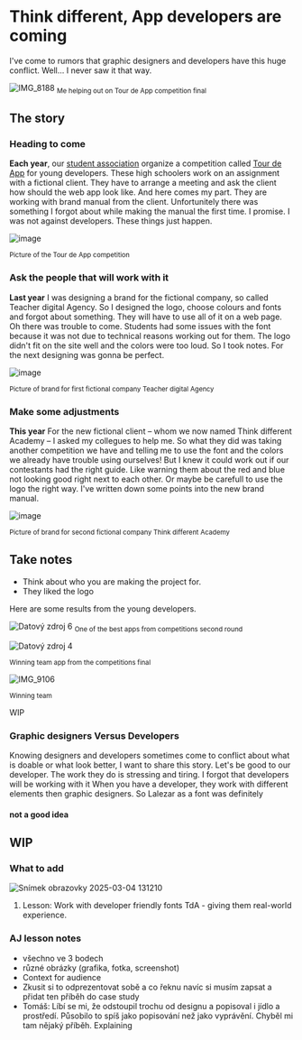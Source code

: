 # Think different, App developers are coming


I've come to rumors that graphic designers and developers have this huge conflict. Well... I never saw it that way.

![IMG_8188](https://github.com/user-attachments/assets/859ce80c-91f7-46c0-976e-1e2cb54b9b1b)
<sub>Me helping out on Tour de App competition final<sub>

## The story

### Heading to come
**Each year**, our [student association](http://scg.cz/) organize a competition called [Tour de App](https://tourde.app/) for young developers. These high schoolers work on an assignment with a fictional client. They have to arrange a meeting and ask the client how should the web app look like. And here comes my part. They are working with brand manual from the client. Unfortunitely there was something I forgot about while making the manual the first time. I promise. I was not against developers. These things just happen.

![image](https://github.com/user-attachments/assets/7df181c1-57b1-49a4-826e-cbf8ad0a5cda)

<sub>Picture of the Tour de App competition<sub>

### Ask the people that will work with it
**Last year** I was designing a brand for the fictional company, so called Teacher digital Agency. So I designed the logo, choose colours and fonts and forgot about something. They will have to use all of it on a web page. Oh there was trouble to come. Students had some issues with the font because it was not due to technical reasons working out for them. The logo didn't fit on the site well and the colors were too loud. So I took notes. For the next designing was gonna be perfect.

![image](https://github.com/user-attachments/assets/005fa2cf-354b-4ea6-adc2-9b9cabfe7096)

<sub>Picture of brand for first fictional company Teacher digital Agency<sub>

### Make some adjustments
**This year** For the new fictional client – whom we now named Think different Academy⁠⁠⁠⁠⁠⁠ – I asked my collegues to help me. So what they did was taking another competition we have and telling me to use the font and the colors we already have trouble using ourselves! But I knew it could work out if our contestants had the right guide. Like warning them about the red and blue not looking good right next to each other. Or maybe be carefull to use the logo the right way. I've written down some points into the new brand manual.

![image](https://github.com/user-attachments/assets/b1e49095-18d8-4c90-b6a1-9dcf20e68de7)

<sub>Picture of brand for second fictional company Think different Academy<sub>

## Take notes
- Think about who you are making the project for. 
- They liked the logo

Here are some results from the young developers.


![Datový zdroj 6](https://github.com/user-attachments/assets/fbd705b0-d175-4a19-941c-d08b060b1f45)
<sub>One of the best apps from competitions second round <sub>

![Datový zdroj 4](https://github.com/user-attachments/assets/f9271695-f185-4ccb-928b-f1b5eb76fc71)

<sub>Winning team app from the competitions final<sub>

![IMG_9106](https://github.com/user-attachments/assets/f5ae3990-3e79-4451-9943-374826f5cac1)

<sub>Winning team<sub>

WIP
### Graphic designers Versus Developers
Knowing designers and developers sometimes come to conflict about what is doable or what look better, I want to share this story. Let's be good to our developer. The work they do is stressing and tiring. I forgot that developers will be working with it
When you have a developer, they work with different elements then graphic designers. So Lalezar as a font was definitely
#### not a good idea



## WIP

### What to add
![Snímek obrazovky 2025-03-04 131210](https://github.com/user-attachments/assets/be2022c7-bd06-46a8-b070-83914022e6a5)
1. Lesson: Work with developer friendly fonts
TdA - giving them real-world experience.


### AJ lesson notes
- všechno ve 3 bodech
- různé obrázky (grafika, fotka, screenshot)
- Context for audience
- Zkusit si to odprezentovat sobě a co řeknu navíc si musím zapsat a přidat ten příběh do case study
- Tomáš: Líbí se mi, že odstoupil trochu od designu a popisoval i jídlo a prostředí. Působilo to spíš jako popisování než jako vyprávění. Chyběl mi tam nějaký příběh. Explaining
